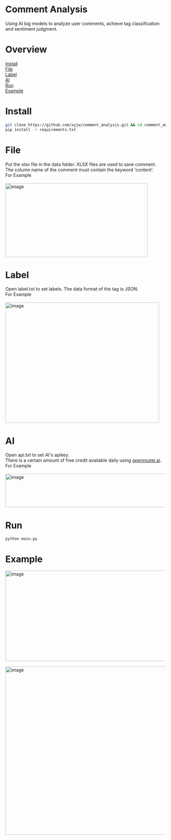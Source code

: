 # Comment Analysis
Using AI big models to analyze user comments, achieve tag classification and sentiment judgment.

# Overview
<a href="#install">Install</a>
<br>
<a href="#file">File</a>
<br>
<a href="#label">Label</a>
<br>
<a href="#ai">AI</a>
<br>
<a href="#run">Run</a>
<br>
<a href="#example">Example</a>
<br>

# Install

```bash
git clone https://github.com/xyjw/comment_analysis.git && cd comment_analysis
pip install -r requirements.txt
```

# File
Put the xlsx file in the data folder. XLSX files are used to save comment.
<br>
The column name of the comment must contain the keyword 'content'.
<br>
For Example
<br>
<br>
<img width="447" height="232" alt="image" src="https://github.com/user-attachments/assets/e2626027-09a2-41ba-bf3c-f2a5fe9a4454" />

# Label
Open label.txt to set labels. The data format of the tag is JSON.
<br>
For Example
<br>
<br>
<img width="483" height="378" alt="image" src="https://github.com/user-attachments/assets/379a9b64-3265-4c5a-960d-bdd6bfb89952" />

# AI
Open api.txt to set AI's apikey.
<br>
There is a certain amount of free credit available daily using <a href="https://openrouter.ai/">openrouter.ai</a>.
<br>
For Example
<br>
<br>
<img width="609" height="105" alt="image" src="https://github.com/user-attachments/assets/0e24991a-8a10-48c3-8dac-b159922bb237" />

# Run
```python
python main.py
```
# Example
<img width="869" height="284" alt="image" src="https://github.com/user-attachments/assets/a4df4909-989a-41ee-b6fa-3a921960c608" />
<br>
<br>
<img width="653" height="528" alt="image" src="https://github.com/user-attachments/assets/82303555-9cfe-494d-b49d-83a5a0917a61" />



